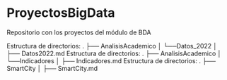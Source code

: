 # ProyectosBigData

Repositorio con los proyectos del módulo de BDA

Estructura de directorios: . ├── AnalisisAcademico │   └──Datos_2022  │ ├── Datos2022.md
Estructura de directorios: . ├── AnalisisAcademico │   └──Indicadores  │ ├── Indicadores.md
Estructura de directorios: . ├── SmartCity │ ├── SmartCity.md
